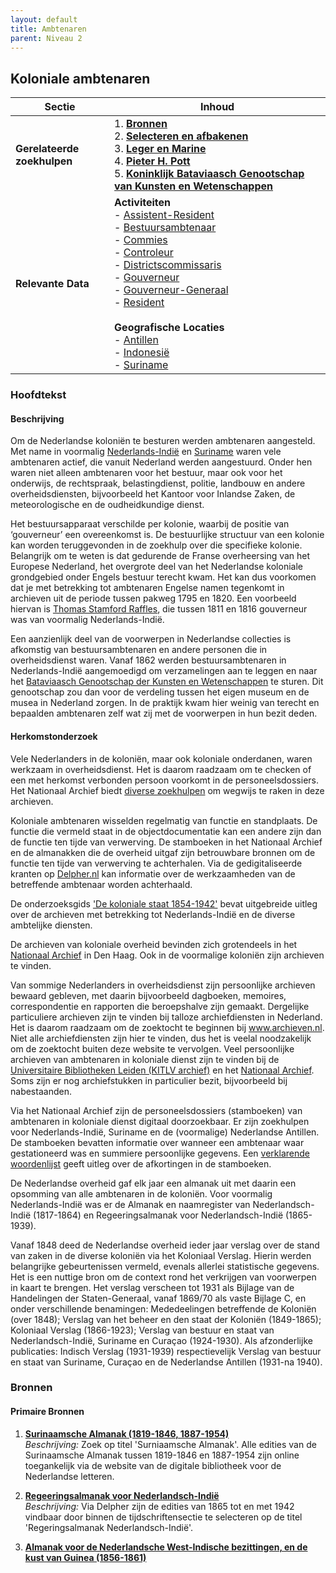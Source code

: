 ```yaml
---
layout: default
title: Ambtenaren
parent: Niveau 2
---
```

## Koloniale ambtenaren

| **Sectie**                | **Inhoud**                                                                                                         |
|---------------------------|---------------------------------------------------------------------------------------------------------------------|
| **Gerelateerde zoekhulpen**| 1. **[Bronnen](niveau1/Dutch/Bronnen_20240425.yml)** <br> 2. **[Selecteren en afbakenen](niveau1/Dutch/SelecterenEnAfbakenen_20240425.yml)** <br> 3. **[Leger en Marine](niveau2/Dutch/LegerEnMarine_20240326.yml)** <br> 4. **[Pieter H. Pott](niveau3/Dutch/PieterPott_20240312.yml)** <br> 5. **[Koninklijk Bataviaasch Genootschap van Kunsten en Wetenschappen](niveau3/Dutch/BGKW_20240827.yml)** |
| **Relevante Data**        | **Activiteiten** <br> - <a href="http://www.wikidata.org/entity/Q1871115" target="_blank">Assistent-Resident</a> <br> - <a href="http://www.wikidata.org/entity/Q64495361" target="_blank">Bestuursambtenaar</a> <br> - <a href="http://www.wikidata.org/entity/Q2685184" target="_blank">Commies</a> <br> - <a href="http://www.wikidata.org/entity/Q28725568" target="_blank">Controleur</a> <br> - <a href="http://www.wikidata.org/entity/Q76302606" target="_blank">Districtscommissaris</a> <br> - <a href="https://data.cultureelerfgoed.nl/term/id/cht/9ffbac66-fc9a-4534-92fb-da1f90e41390" target="_blank">Gouverneur</a> <br> - <a href="http://www.wikidata.org/entity/Q382844" target="_blank">Gouverneur-Generaal</a> <br> - <a href="http://www.wikidata.org/entity/Q19973930" target="_blank">Resident</a> <br> <br> **Geografische Locaties** <br> - <a href="https://www.geonames.org/8505032" target="_blank">Antillen</a> <br> - <a href="https://www.geonames.org/1643084" target="_blank">Indonesië</a> <br> - <a href="https://www.geonames.org/3382998" target="_blank">Suriname</a> |

### Hoofdtekst

#### Beschrijving

Om de Nederlandse koloniën te besturen werden ambtenaren aangesteld. Met name in voormalig <a href="https://www.geonames.org/1643084" target="_blank">Nederlands-Indië</a> en <a href="https://www.geonames.org/3382998" target="_blank">Suriname</a> waren vele ambtenaren actief, die vanuit Nederland werden aangestuurd. Onder hen waren niet alleen ambtenaren voor het bestuur, maar ook voor het onderwijs, de rechtspraak, belastingdienst, politie, landbouw en andere overheidsdiensten, bijvoorbeeld het Kantoor voor Inlandse Zaken, de meteorologische en de oudheidkundige dienst.
      
Het bestuursapparaat verschilde per kolonie, waarbij de positie van ‘gouverneur’ een overeenkomst is. De bestuurlijke structuur van een kolonie kan worden teruggevonden in de zoekhulp over die specifieke kolonie. Belangrijk om te weten is dat gedurende de Franse overheersing  van het Europese Nederland, het overgrote deel van het Nederlandse koloniale grondgebied onder Engels bestuur terecht kwam. Het kan dus voorkomen dat je met betrekking tot ambtenaren Engelse namen tegenkomt in archieven uit de periode tussen pakweg 1795 en 1820. Een voorbeeld hiervan is <a href="https://www.wikidata.org/entity/Q313626" target="_blank">Thomas Stamford Raffles</a>, die tussen 1811 en 1816 gouverneur was van voormalig Nederlands-Indië.
      
Een aanzienlijk deel van de voorwerpen in Nederlandse collecties is afkomstig van bestuursambtenaren en andere personen die in overheidsdienst waren. Vanaf 1862 werden bestuursambtenaren in Nederlands-Indië aangemoedigd om verzamelingen aan te leggen en naar het <a href="https://www.wikidata.org/entity/Q1789996" target="_blank">Bataviaasch Genootschap der Kunsten en Wetenschappen</a> te sturen. Dit genootschap zou dan voor de verdeling tussen het eigen museum en de musea in Nederland zorgen. In de praktijk kwam hier weinig van terecht en bepaalden ambtenaren zelf wat zij met de voorwerpen in hun bezit deden.
      
#### Herkomstonderzoek

Vele Nederlanders in de koloniën, maar ook koloniale onderdanen, waren werkzaam in overheidsdienst. Het is daarom raadzaam om te checken of een met herkomst verbonden persoon voorkomt in de personeelsdossiers. Het Nationaal Archief biedt <a href="https://www.nationaalarchief.nl/onderzoeken/zoekhulpen" target="_blank">diverse zoekhulpen</a> om wegwijs te raken in deze archieven. 
      
Koloniale ambtenaren wisselden regelmatig van functie en standplaats. De functie die vermeld staat in de objectdocumentatie kan een andere zijn dan de functie ten tijde van verwerving. De stamboeken in het Nationaal Archief en de almanakken die de overheid uitgaf zijn betrouwbare bronnen om de functie ten tijde van verwerving te achterhalen. Via de gedigitaliseerde kranten op <a href="https://www.delpher.nl/" target="_blank">Delpher.nl</a> kan informatie over de werkzaamheden van de betreffende ambtenaar worden achterhaald.
      
De onderzoeksgids <a href="https://www.nationaalarchief.nl/onderzoeken/archief/2.14.97/invnr/10ED/file/Koloniale%20staat.pdf" target="_blank">'De koloniale staat 1854-1942'</a> bevat uitgebreide uitleg over de archieven met betrekking tot Nederlands-Indië en de diverse ambtelijke diensten.
      
De archieven van koloniale overheid bevinden zich grotendeels in het <a href="https://www.nationaalarchief.nl/" target="_blank">Nationaal Archief</a> in Den Haag. Ook in de voormalige koloniën zijn archieven te vinden.
      
Van sommige Nederlanders in overheidsdienst zijn persoonlijke archieven bewaard gebleven, met daarin bijvoorbeeld dagboeken, memoires, correspondentie en rapporten die beroepshalve zijn gemaakt. Dergelijke particuliere archieven zijn te vinden bij talloze archiefdiensten in Nederland. Het is daarom raadzaam om de zoektocht te beginnen bij <a href="https://www.archieven.nl/" target="_blank">www.archieven.nl</a>. Niet alle archiefdiensten zijn hier te vinden, dus het is veelal noodzakelijk om de zoektocht buiten deze website te vervolgen. Veel persoonlijke archieven van ambtenaren in koloniale dienst zijn te vinden bij de <a href="https://www.kitlv.nl/" target="_blank">Universitaire Bibliotheken Leiden (KITLV archief)</a> en het <a href="https://www.nationaalarchief.nl/" target="_blank">Nationaal Archief</a>. Soms zijn er nog archiefstukken in particulier bezit, bijvoorbeeld bij nabestaanden.
      
Via het Nationaal Archief zijn de personeelsdossiers (stamboeken) van ambtenaren in koloniale dienst digitaal doorzoekbaar. Er zijn zoekhulpen voor Nederlands-Indië, Suriname en de (voormalige) Nederlandse Antillen. De stamboeken bevatten informatie over wanneer een ambtenaar waar gestationeerd was en summiere persoonlijke gegevens. Een <a href="https://www.nationaalarchief.nl/onderzoeken/zoekhulpen/militaire-stamboeken-afkortingen-en-verklarende-woordenlijst" target="_blank">verklarende woordenlijst</a> geeft uitleg over de afkortingen in de stamboeken.
      
De Nederlandse overheid gaf elk jaar een almanak uit met daarin een opsomming van alle ambtenaren in de koloniën. Voor voormalig Nederlands-Indië was er de Almanak en naamregister van Nederlandsch-Indië (1817-1864) en Regeeringsalmanak voor Nederlandsch-Indië (1865-1939).
      
Vanaf 1848 deed de Nederlandse overheid ieder jaar verslag over de stand van zaken in de diverse koloniën via het Koloniaal Verslag. Hierin werden belangrijke gebeurtenissen vermeld, evenals allerlei statistische gegevens. Het is een nuttige bron om de context rond het verkrijgen van voorwerpen in kaart te brengen. Het verslag verscheen tot 1931 als Bijlage van de Handelingen der Staten-Generaal, vanaf 1869/70 als vaste Bijlage C, en onder verschillende benamingen: Mededeelingen betreffende de Koloniën (over 1848); Verslag van het beheer en den staat der Koloniën (1849-1865); Koloniaal Verslag (1866-1923); Verslag van bestuur en staat van Nederlandsch-Indië, Suriname en Curaçao (1924-1930). Als afzonderlijke publicaties: Indisch Verslag (1931-1939) respectievelijk Verslag van bestuur en staat van Suriname, Curaçao en de Nederlandse Antillen (1931-na 1940).

### Bronnen

#### Primaire Bronnen

1. <a href="https://www.dbnl.org/tekst/_sur001suri01_01/" target="_blank">**Surinaamsche Almanak (1819-1846, 1887-1954)**</a>  
   *Beschrijving:* Zoek op titel 'Surniaamsche Almanak'. Alle edities van de Surinaamsche Almanak tussen 1819-1846 en 1887-1954 zijn online toegankelijk via de website van de digitale bibliotheek voor de Nederlandse letteren.

2. <a href="https://www.delpher.nl/" target="_blank">**Regeeringsalmanak voor Nederlandsch-Indië**</a>  
   *Beschrijving:* Via Delpher zijn de edities van 1865 tot en met 1942 vindbaar door binnen de tijdschriftensectie te selecteren op de titel 'Regeringsalmanak Nederlandsch-Indië'.

3. <a href="https://www.dbnl.org/titels/tijdschriften/tijdschrift.php?id=_alm009alma00" target="_blank">**Almanak voor de Nederlandsche West-Indische bezittingen, en de kust van Guinea (1856-1861)**</a>
